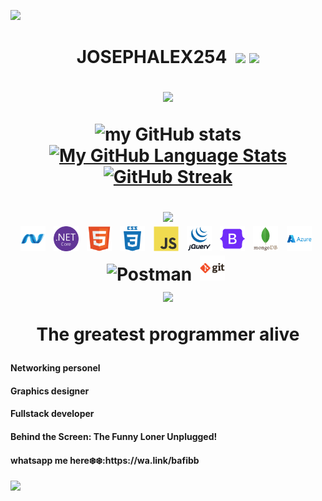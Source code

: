  <a><img src='https://i.imgur.com/LyHic3i.gif'/></a>
</a>
<h1 align="center"><b>JOSEPHALEX254</b>
 <img src="https://komarev.com/ghpvc/?username=JOSEPHALEX254x&style=flat-square&color=green" alt=""/>
 <a><img src='https://i.imgur.com/LyHic3i.gif'/></a>
</a>
  <a  align="center"><img  width="25%"src='https://avatars.githubusercontent.com/u/130668554?v=4'/></a>
<p align="center">
<a href="https://github.com/DenverCoder1/readme-typing-svg">
    <img src="https://readme-typing-svg.herokuapp.com?font=Verdana&color=green&size=27&center=true&vCenter=true&width=600&height=100&lines=THE+OFFICIAL+JOSEPH+ALEX+ACCOUNT...">
</a>

 
![my GitHub stats](https://github-readme-stats.vercel.app/api?username=JOSEPHALEX254&theme=highcontrast&&show_icons=true)
[![My GitHub Language Stats](https://github-readme-stats.vercel.app/api/top-langs/?username=JOSEPHALEX254&langs_count=5&theme=highcontrast)]()
[![GitHub Streak](http://github-readme-streak-stats.herokuapp.com?user=JOSEPHALEX254&theme=dark&background=000000)](https://git.io/streak-stats)

</p>
 <a><img src='https://i.imgur.com/LyHic3i.gif'/></a>
</a>
<div>
 <img src="https://github.com/devicons/devicon/blob/master/icons/dot-net/dot-net-original.svg" title="Dotnet" alt="Dotnet" width="40" height="40"/>&nbsp;
 <img src="https://github.com/devicons/devicon/blob/master/icons/dotnetcore/dotnetcore-original.svg" title=".NET Core" alt=".Net Core" width="40" height="40"/>&nbsp;
 <img src="https://github.com/devicons/devicon/blob/master/icons/html5/html5-original.svg" title="HTML5" alt="HTML" width="40" height="40"/>&nbsp;
 <img src="https://github.com/devicons/devicon/blob/master/icons/css3/css3-plain-wordmark.svg"  title="CSS3" alt="CSS" width="40" height="40"/>&nbsp;
 <img src="https://github.com/devicons/devicon/blob/master/icons/javascript/javascript-original.svg" title="JavaScript" alt="JavaScript" width="40" height="40"/>&nbsp;
 <img src="https://github.com/devicons/devicon/blob/master/icons/jquery/jquery-original-wordmark.svg" title="jQuery" alt="jQuery" width="40" height="40"/>&nbsp;
 <img src="https://github.com/devicons/devicon/blob/master/icons/bootstrap/bootstrap-plain.svg" title="Bootstrap" alt="Bootstrap" width="40" height="40"/>&nbsp;
 <img src="https://github.com/devicons/devicon/blob/master/icons/mongodb/mongodb-original-wordmark.svg" title="mongoDB"  alt="mongoDB" width="40" height="40"/>&nbsp;
 <img src="https://github.com/devicons/devicon/blob/master/icons/azure/azure-original-wordmark.svg" title="Azure" alt="Azure" width="40" height="40"/>&nbsp;
 <img src="https://www.vectorlogo.zone/logos/getpostman/getpostman-icon.svg" title="Postman"  alt="Postman" width="40" height="40"/>&nbsp;
 <img src="https://github.com/devicons/devicon/blob/master/icons/git/git-original-wordmark.svg" title="Git" **alt="Git" width="40" height="40"/>&nbsp;
</div>
<a><img src='https://i.imgur.com/LyHic3i.gif'/></a>

<p align="center">The greatest programmer alive</p>
<h4>Networking personel</h4>
<h4>Graphics designer</h4>
<h4>Fullstack developer</h4>
<h4>Behind the Screen: The Funny Loner Unplugged!</h4>
<h4>whatsapp me here❄️❄️:https://wa.link/bafibb</h4>






 
 <a><img src='https://i.imgur.com/LyHic3i.gif'/></a>
</a>
